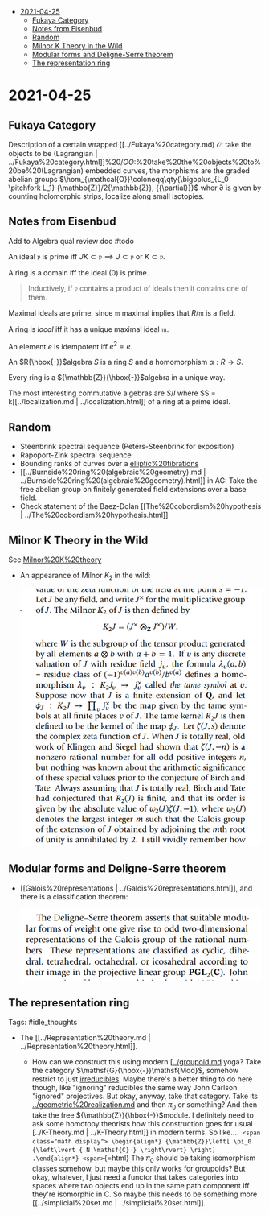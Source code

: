 -   [2021-04-25](#section)
    -   [Fukaya Category](#fukaya-category)
    -   [Notes from Eisenbud](#notes-from-eisenbud)
    -   [Random](#random)
    -   [Milnor K Theory in the Wild](#milnor-k-theory-in-the-wild)
    -   [Modular forms and Deligne-Serre theorem](#modular-forms-and-deligne-serre-theorem)
    -   [The representation ring](#the-representation-ring)














2021-04-25
==========

Fukaya Category
---------------

Description of a certain wrapped [[../Fukaya%20category.md) ${\mathcal{O}}$: take the objects to be (Lagrangian | ../Fukaya%20category.html]]%20$/OO$:%20take%20the%20objects%20to%20be%20(Lagrangian) embedded curves, the morphisms are the graded abelian groups $\hom_{\mathcal{O}}\coloneqq\qty{\bigoplus_{L_0 \pitchfork L_1} {\mathbb{Z}}/2{\mathbb{Z}}, {{\partial}}}$ wher ${{\partial}}$ is given by counting holomorphic strips, localize along small isotopies.

Notes from Eisenbud
-------------------

Add to Algebra qual review doc \#todo

An ideal ${\mathfrak{p}}$ is prime iff $JK \subset {\mathfrak{p}}\implies J \subset {\mathfrak{p}}$ or $K\subset {\mathfrak{p}}$.

A ring is a domain iff the ideal $(0)$ is prime.

> Inductively, if ${\mathfrak{p}}$ contains a product of ideals then it contains one of them.

Maximal ideals are prime, since ${\mathfrak{m}}$ maximal implies that $R/{\mathfrak{m}}$ is a field.

A ring is *local* iff it has a unique maximal ideal ${\mathfrak{m}}$.

An element $e$ is idempotent iff $e^2 = e$.

An $R{\hbox{-}}$algebra $S$ is a ring $S$ and a homomorphism $\alpha:R \to S$.

Every ring is a ${\mathbb{Z}}{\hbox{-}}$algebra in a unique way.

The most interesting commutative algebras are $S/I$ where \$S = k[[../localization.md | ../localization.html]] of a ring at a prime ideal.

Random
------

-   Steenbrink spectral sequence (Peters-Steenbrink for exposition)
-   Rapoport-Zink spectral sequence
-   Bounding ranks of curves over a [elliptic%20fibrations](elliptic%20fibrations)
-   [[../Burnside%20ring%20(algebraic%20geometry).md | ../Burnside%20ring%20(algebraic%20geometry).html]] in AG: Take the free abelian group on finitely generated field extensions over a base field.
-   Check statement of the Baez-Dolan [[The%20cobordism%20hypothesis | ../The%20cobordism%20hypothesis.html]]

Milnor K Theory in the Wild
---------------------------

See [Milnor%20K%20theory](Milnor%20K%20theory)

-   An appearance of Milnor $K_2$ in the wild:

    ![How Milnor K-theory shows up in number theory: a conjecture by Tate and Birch](_attachments/image_2021-04-25-12-25-47.png)

Modular forms and Deligne-Serre theorem
---------------------------------------

-   [[Galois%20representations | ../Galois%20representations.html]], and there is a classification theorem:

    ![Deligne-Serre Theorem](_attachments/image_2021-04-25-12-43-06.png)

The representation ring
-----------------------

Tags: \#idle_thoughts

-   The [[../Representation%20theory.md | ../Representation%20theory.html]].

    -   How can we construct this using modern [[../groupoid.md](../groupoid.md) yoga? Take the category $\mathsf{G}{\hbox{-}}\mathsf{Mod}$, somehow restrict to just [irreducibles](irreducibles). Maybe there's a better thing to do here though, like "ignoring" reducibles the same way John Carlson "ignored" projectives. But okay, anyway, take that category. Take its [../geometric%20realization.md](../geometric%20realization.md) and then $\pi_0$ or something? And then take the free ${\mathbb{Z}}{\hbox{-}}$module. I definitely need to ask some homotopy theorists how this construction goes for usual [../K-Theory.md | ../K-Theory.html]] in modern terms. So like... `
        <span class="math display">
        \begin{align*}
        {\mathbb{Z}}\left[ \pi_0 {\left\lvert { N \mathsf{C} } \right\rvert} \right]
        .\end{align*}
        <span>`{=html} The $\pi_0$ should be taking isomorphism classes somehow, but maybe this only works for groupoids? But okay, whatever, I just need a functor that takes categories into spaces where two objects end up in the same path component iff they're isomorphic in $\mathsf{C}$. So maybe this needs to be something more [[../simplicial%20set.md | ../simplicial%20set.html]].
